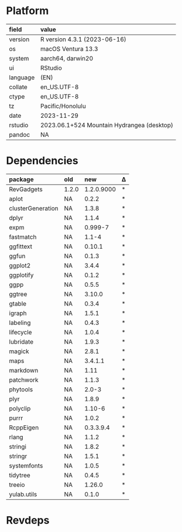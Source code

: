 # Platform

|field    |value                                      |
|:--------|:------------------------------------------|
|version  |R version 4.3.1 (2023-06-16)               |
|os       |macOS Ventura 13.3                         |
|system   |aarch64, darwin20                          |
|ui       |RStudio                                    |
|language |(EN)                                       |
|collate  |en_US.UTF-8                                |
|ctype    |en_US.UTF-8                                |
|tz       |Pacific/Honolulu                           |
|date     |2023-11-29                                 |
|rstudio  |2023.06.1+524 Mountain Hydrangea (desktop) |
|pandoc   |NA                                         |

# Dependencies

|package           |old   |new        |Δ  |
|:-----------------|:-----|:----------|:--|
|RevGadgets        |1.2.0 |1.2.0.9000 |*  |
|aplot             |NA    |0.2.2      |*  |
|clusterGeneration |NA    |1.3.8      |*  |
|dplyr             |NA    |1.1.4      |*  |
|expm              |NA    |0.999-7    |*  |
|fastmatch         |NA    |1.1-4      |*  |
|ggfittext         |NA    |0.10.1     |*  |
|ggfun             |NA    |0.1.3      |*  |
|ggplot2           |NA    |3.4.4      |*  |
|ggplotify         |NA    |0.1.2      |*  |
|ggpp              |NA    |0.5.5      |*  |
|ggtree            |NA    |3.10.0     |*  |
|gtable            |NA    |0.3.4      |*  |
|igraph            |NA    |1.5.1      |*  |
|labeling          |NA    |0.4.3      |*  |
|lifecycle         |NA    |1.0.4      |*  |
|lubridate         |NA    |1.9.3      |*  |
|magick            |NA    |2.8.1      |*  |
|maps              |NA    |3.4.1.1    |*  |
|markdown          |NA    |1.11       |*  |
|patchwork         |NA    |1.1.3      |*  |
|phytools          |NA    |2.0-3      |*  |
|plyr              |NA    |1.8.9      |*  |
|polyclip          |NA    |1.10-6     |*  |
|purrr             |NA    |1.0.2      |*  |
|RcppEigen         |NA    |0.3.3.9.4  |*  |
|rlang             |NA    |1.1.2      |*  |
|stringi           |NA    |1.8.2      |*  |
|stringr           |NA    |1.5.1      |*  |
|systemfonts       |NA    |1.0.5      |*  |
|tidytree          |NA    |0.4.5      |*  |
|treeio            |NA    |1.26.0     |*  |
|yulab.utils       |NA    |0.1.0      |*  |

# Revdeps

